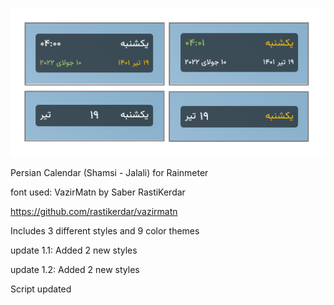 ![alt text](https://github.com/farshad991/illustro-Persian-Calendar/blob/main/assets/ScreenShot.png?raw=true)


Persian Calendar (Shamsi - Jalali) for Rainmeter


font used: VazirMatn by Saber RastiKerdar

https://github.com/rastikerdar/vazirmatn

Includes 3 different styles and 9 color themes

update 1.1:
Added 2 new styles

update 1.2:
Added 2 new styles

Script updated
